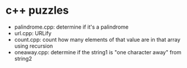 # c++ puzzles

  - palindrome.cpp: determine if it's a palindrome
  - url.cpp: URLify
  - count.cpp: count how many elements of that value are in that array using recursion
  - oneaway.cpp: determine if the string1 is "one character away" from string2

